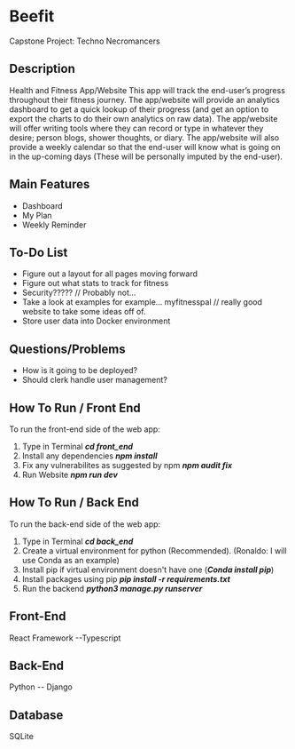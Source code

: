 # Beefit
Capstone Project: Techno Necromancers

## Description
Health and Fitness App/Website
This app will track the end-user’s progress throughout their fitness journey. The app/website will provide an analytics dashboard to get a quick lookup of their progress (and get an option to export the charts to do their own analytics on raw data). The app/website will offer writing tools where they can record or type in whatever they desire; person blogs, shower thoughts, or diary. The app/website will also provide a weekly calendar so that the end-user will know what is going on in the up-coming days (These will be personally imputed by the end-user).

## Main Features
* Dashboard
* My Plan
* Weekly Reminder

## To-Do List
* Figure out a layout for all pages moving forward
* Figure out what stats to track for fitness
* Security????? // Probably not...
* Take a look at examples for example... myfitnesspal // really good website to take some ideas off of.
* Store user data into Docker environment

## Questions/Problems
* How is it going to be deployed?
* Should clerk handle user management?

## How To Run / Front End
To run the front-end side of the web app:

1. Type in Terminal ***cd front_end***
3. Install any dependencies ***npm install***
4. Fix any vulnerabilites as suggested by npm ***npm audit fix***
5. Run Website ***npm run dev***

## How To Run / Back End
To run the back-end side of the web app:
1. Type in Terminal ***cd back_end***
2. Create a virtual environment for python (Recommended). (Ronaldo: I will use Conda as an example)
3. Install pip if virtual environment doesn't have one (***Conda install pip***)
4. Install packages using pip ***pip install -r requirements.txt***
5. Run the backend ***python3 manage.py runserver***

## Front-End
React Framework --Typescript

## Back-End
Python -- Django

## Database
SQLite